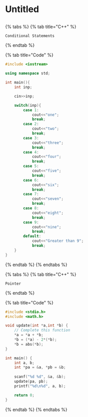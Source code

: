 # Untitled

## 

{% tabs %}
{% tab title="C++" %}
```cpp
Conditional Statements
```
{% endtab %}

{% tab title="Code" %}
```cpp
#include <iostream>

using namespace std;

int main(){
    int inp;

    cin>>inp;

    switch(inp){
        case 1:
            cout<<"one";
            break;
        case 2:
            cout<<"two";
            break;
        case 3:
            cout<<"three";
            break;
        case 4:
            cout<<"four";
            break;
        case 5:
            cout<<"five";
            break;
        case 6:
            cout<<"six";
            break;
        case 7:
            cout<<"seven";
            break;
        case 8:
            cout<<"eight";
            break;
        case 9:
            cout<<"nine";
            break;
        default:
            cout<<"Greater than 9";
            break;
    }
}
```
{% endtab %}
{% endtabs %}

{% tabs %}
{% tab title="C++" %}
```
Pointer
```
{% endtab %}

{% tab title="Code" %}
```cpp
#include <stdio.h>
#include <math.h>

void update(int *a,int *b) {
    // Complete this function 
    *a = *a + *b;
    *b = (*a) - 2*(*b);  
    *b = abs(*b); 
}

int main() {
    int a, b;
    int *pa = &a, *pb = &b;
    
    scanf("%d %d", &a, &b);
    update(pa, pb);
    printf("%d\n%d", a, b);

    return 0;
}
```
{% endtab %}
{% endtabs %}



